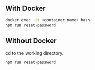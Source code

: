 ## With Docker

```bash
docker exec -it <container name> bash
npm run reset-password
```

## Without Docker

cd to the working directory.

```bash
npm run reset-password
```